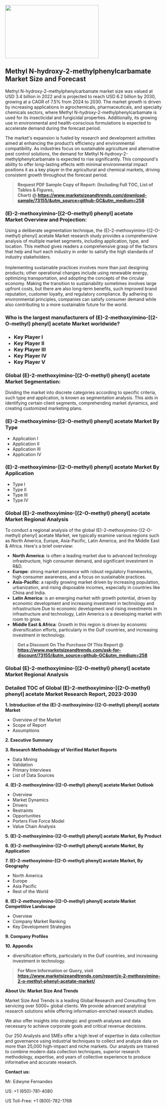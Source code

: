 <p><img class="alignnone size-medium wp-image-20088" src="https://ffe5etoiles.com/wp-content/uploads/2024/12/MST1-300x171.png" alt="" width="300" height="171" /></p><h2>Methyl N-hydroxy-2-methylphenylcarbamate Market Size and Forecast</h2><p>Methyl N-hydroxy-2-methylphenylcarbamate market size was valued at USD 3.4 billion in 2022 and is projected to reach USD 6.2 billion by 2030, growing at a CAGR of 7.5% from 2024 to 2030. The market growth is driven by increasing applications in agrochemicals, pharmaceuticals, and specialty chemicals sectors, where Methyl N-hydroxy-2-methylphenylcarbamate is used for its insecticidal and fungicidal properties. Additionally, its growing use in environmental and health-conscious formulations is expected to accelerate demand during the forecast period.</p><p>The market's expansion is fueled by research and development activities aimed at enhancing the product’s efficiency and environmental compatibility. As industries focus on sustainable agriculture and alternative pest control solutions, the demand for Methyl N-hydroxy-2-methylphenylcarbamate is expected to rise significantly. This compound's ability to offer long-lasting effects with minimal environmental impact positions it as a key player in the agricultural and chemical markets, driving consistent growth throughout the forecast period.</p></p><blockquote id="" class=""><strong>Request PDF Sample Copy of Report: (Including Full TOC, List of Tables &amp; Figures, Chart)&nbsp;@&nbsp;<strong><a href="https://www.marketsizeandtrends.com/download-sample/73155/&utm_source=github-GC&utm_medium=258" target="_blank">https://www.marketsizeandtrends.com/download-sample/73155/&utm_source=github-GC&utm_medium=258</a></strong></strong></blockquote><h3 id="" class="">(E)-2-methoxyimino-[(2-O-methyl) phenyl] acetate Market&nbsp;Overview and Projection:</h3><p id="" class="">Using a deliberate segmentation technique, the (E)-2-methoxyimino-[(2-O-methyl) phenyl] acetate Market research study provides a comprehensive analysis of multiple market segments, including application, type, and location. This method gives readers a comprehensive grasp of the factors that help and hurt each industry in order to satisfy the high standards of industry stakeholders. <br /> <br />Implementing sustainable practices involves more than just designing products; other operational changes include using renewable energy, optimizing transportation, and adopting the concepts of the circular economy. Making the transition to sustainability sometimes involves large upfront costs, but there are also long-term benefits, such improved brand reputation, customer loyalty, and regulatory compliance. By adhering to environmental principles, companies can satisfy consumer demand while also contributing to a more sustainable future for the world.</p><h3 id="" class="">Who is the largest manufacturers of&nbsp;(E)-2-methoxyimino-[(2-O-methyl) phenyl] acetate Market worldwide?</h3><h3 class=""><p><ul><li>Key Player I </li><li> Key Player II </li><li> Key Player III </li><li> Key Player IV </li><li> Key Player V</li></ul></p></h3><h3 id="" class="">Global&nbsp;(E)-2-methoxyimino-[(2-O-methyl) phenyl] acetate Market Segmentation:</h3><p id="" class="">Dividing the market into discrete categories according to specific criteria, such type and application, is known as segmentation analysis. This aids in identifying certain client segments, comprehending market dynamics, and creating customized marketing plans.</p><h3 id="" class="">(E)-2-methoxyimino-[(2-O-methyl) phenyl] acetate Market&nbsp;By Type</h3><p><p><ul><li>Application I</li><li> Application II</li><li> Application III</li><li> Application IV</p></li></ul></p></p><h3 id="" class="">(E)-2-methoxyimino-[(2-O-methyl) phenyl] acetate Market&nbsp;By Application</h3><p class=""><p><ul><li>Type I</li><li> Type II</li><li> Type III</li><li> Type IV</li></ul></p></p><h3 id="" class="">Global (E)-2-methoxyimino-[(2-O-methyl) phenyl] acetate Market Regional Analysis</h3><p id="" class="">To conduct a regional analysis of the global (E)-2-methoxyimino-[(2-O-methyl) phenyl] acetate Market, we typically examine various regions such as North America, Europe, Asia-Pacific, Latin America, and the Middle East &amp; Africa. Here's a brief overview:</p><ul><li><strong>North America</strong>: is often a leading market due to advanced technology infrastructure, high consumer demand, and significant investment in R&amp;D.</li><li><strong>Europe</strong>: strong market presence with robust regulatory frameworks, high consumer awareness, and a focus on sustainable practices.</li><li><strong>Asia-Pacific</strong>: a rapidly growing market driven by increasing population, urbanization, and rising disposable incomes, especially in countries like China and India.</li><li><strong>Latin America</strong>: is an emerging market with growth potential, driven by economic development and increasing investment in technology and infrastructure.Due to economic development and rising investments in infrastructure and technology, Latin America is a developing market with room to grow.</li><li><strong>Middle East &amp; Africa</strong>: Growth in this region is driven by economic diversification efforts, particularly in the Gulf countries, and increasing investment in technology.</li></ul><blockquote id="" class=""><strong>Get a Discount On The Purchase Of This Report @ <strong><a href="https://www.marketsizeandtrends.com/ask-for-discount/73155/&utm_source=github-GC&utm_medium=258" target="_blank">https://www.marketsizeandtrends.com/ask-for-discount/73155/&utm_source=github-GC&utm_medium=258</a></strong></strong></blockquote><h3 id="" class="">Global (E)-2-methoxyimino-[(2-O-methyl) phenyl] acetate Market Regional Analysis</h3><h3 id="" class="">Detailed TOC of Global (E)-2-methoxyimino-[(2-O-methyl) phenyl] acetate Market Research Report, 2023-2030</h3><p id="" class=""><strong>1. Introduction of the (E)-2-methoxyimino-[(2-O-methyl) phenyl] acetate Market</strong></p><ul><li>Overview of the Market</li><li>Scope of Report</li><li>Assumptions</li></ul><p id="" class=""><strong>2. Executive Summary</strong></p><p id="" class=""><strong>3. Research Methodology of Verified Market Reports</strong></p><ul><li>Data Mining</li><li>Validation</li><li>Primary Interviews</li><li>List of Data Sources</li></ul><p id="" class=""><strong>4. (E)-2-methoxyimino-[(2-O-methyl) phenyl] acetate Market Outlook</strong></p><ul><li>Overview</li><li>Market Dynamics</li><li>Drivers</li><li>Restraints</li><li>Opportunities</li><li>Porters Five Force Model</li><li>Value Chain Analysis</li></ul><p id="" class=""><strong>5. (E)-2-methoxyimino-[(2-O-methyl) phenyl] acetate Market, By Product</strong></p><p id="" class=""><strong>6. (E)-2-methoxyimino-[(2-O-methyl) phenyl] acetate Market, By Application</strong></p><p id="" class=""><strong>7. (E)-2-methoxyimino-[(2-O-methyl) phenyl] acetate Market, By Geography</strong></p><ul><li>North America</li><li>Europe</li><li>Asia Pacific</li><li>Rest of the World</li></ul><p id="" class=""><strong>8. (E)-2-methoxyimino-[(2-O-methyl) phenyl] acetate Market Competitive Landscape</strong></p><ul><li>Overview</li><li>Company Market Ranking</li><li>Key Development Strategies</li></ul><p id="" class=""><strong>9. Company Profiles</strong></p><p id="" class=""><strong>10. Appendix</strong></p><ul><li>diversification efforts, particularly in the Gulf countries, and increasing investment in technology.</li></ul><blockquote id="" class=""><strong>For More Information or Query, visit <strong><strong><a href="https://www.marketsizeandtrends.com/report/e-2-methoxyimino-2-o-methyl-phenyl-acetate-market/" target="_blank">https://www.marketsizeandtrends.com/report/e-2-methoxyimino-2-o-methyl-phenyl-acetate-market/</a></strong></strong></strong></blockquote><p id="" class=""><strong>About Us: Market Size And Trends</strong></p><p id="" class="">Market Size And Trends is a leading Global Research and Consulting firm servicing over 5000+ global clients. We provide advanced analytical research solutions while offering information-enriched research studies.</p><p id="" class="">We also offer insights into strategic and growth analyses and data necessary to achieve corporate goals and critical revenue decisions.</p><p id="" class="">Our 250 Analysts and SMEs offer a high level of expertise in data collection and governance using industrial techniques to collect and analyze data on more than 25,000 high-impact and niche markets. Our analysts are trained to combine modern data collection techniques, superior research methodology, expertise, and years of collective experience to produce informative and accurate research.</p><p id="" class=""><strong>Contact us:</strong></p><p id="" class="">Mr. Edwyne Fernandes</p><p id="" class="">US: +1 (650)-781-4080</p><p id="" class="">US Toll-Free: +1 (800)-782-1768</p>
